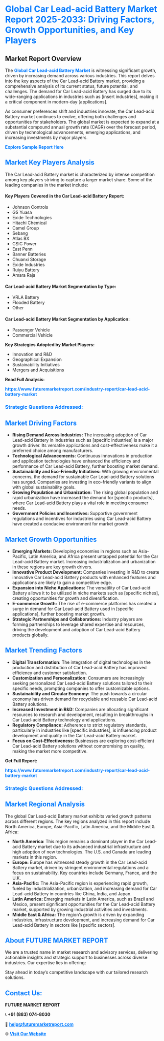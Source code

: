 <h1 style="color: #007BFF;">Global Car Lead-acid Battery Market Report 2025-2033: Driving Factors, Growth Opportunities, and Key Players</h1>

<section id="overview">
<h2>Market Report Overview</h2>
<p>The <a href="https://www.futuremarketreport.com/industry-report/car-lead-acid-battery-market" style="color: #007BFF; text-decoration: none;"><strong>Global Car Lead-acid Battery Market</strong></a> is witnessing significant growth, driven by increasing demand across various industries. This report delves into the key aspects of the Car Lead-acid Battery market, providing a comprehensive analysis of its current status, future potential, and challenges. The demand for Car Lead-acid Battery has surged due to its wide-ranging applications in industries such as [insert industries], making it a critical component in modern-day [applications].</p>
<p>As consumer preferences shift and industries innovate, the Car Lead-acid Battery market continues to evolve, offering both challenges and opportunities for stakeholders. The global market is expected to expand at a substantial compound annual growth rate (CAGR) over the forecast period, driven by technological advancements, emerging applications, and increasing investments by major players.</p>
</section>

<section id="overview">
<p><a href="https://www.futuremarketreport.com/request-sample/reportId=41281" style="color: #007BFF; text-decoration: none;"><strong>Explore Sample Report Here</strong></a></p>
</section>

<section id="key-players">
<h2 style="color: #007BFF;">Market Key Players Analysis</h2>
<p>The Car Lead-acid Battery market is characterized by intense competition among key players striving to capture a larger market share. Some of the leading companies in the market include:</p>
<h4>Key Players Covered in the Car Lead-acid Battery Report:</h4>
<ul><li>Johnson Controls</li><li>GS Yuasa</li><li>Exide Technologies</li><li>Hitachi Chemical</li><li>Camel Group</li><li>Sebang</li><li>Atlas BX</li><li>CSIC Power</li><li>East Penn</li><li>Banner Batteries</li><li>Chuanxi Storage</li><li>Exide Industries</li><li>Ruiyu Battery</li><li>Amara Raja</li></ul>
<h4>Car Lead-acid Battery Market Segmentation by Type:</h4>
<ul><li>VRLA Battery</li><li>Flooded Battery</li><li>Other</li></ul>

<h4>Car Lead-acid Battery Market Segmentation by Application:</h4>
<ul><li>Passenger Vehicle</li><li>Commercial Vehicle</li></ul>
<p><strong>Key Strategies Adopted by Market Players:</strong></p>
<ul>
<li>Innovation and R&D</li>
<li>Geographical Expansion</li>
<li>Sustainability Initiatives</li>
<li>Mergers and Acquisitions</li>
</ul>
</section>

<section>
<p><strong>Read Full Analysis: </strong></p><a href="https://www.futuremarketreport.com/industry-report/car-lead-acid-battery-market" style="color: #007BFF; text-decoration: none;"><strong>https://www.futuremarketreport.com/industry-report/car-lead-acid-battery-market</strong></a>
<h3 style="color: #007BFF;">Strategic Questions Addressed:</h3>
</section>

<section id="driving-factors">
<h2 style="color: #007BFF;">Market Driving Factors</h2>
<ul>
<li><strong>Rising Demand Across Industries:</strong> The increasing adoption of Car Lead-acid Battery in industries such as [specific industries] is a major growth driver. Its versatile applications and cost-effectiveness make it a preferred choice among manufacturers.</li>
<li><strong>Technological Advancements:</strong> Continuous innovations in production and application technologies have enhanced the efficiency and performance of Car Lead-acid Battery, further boosting market demand.</li>
<li><strong>Sustainability and Eco-Friendly Initiatives:</strong> With growing environmental concerns, the demand for sustainable Car Lead-acid Battery solutions has surged. Companies are investing in eco-friendly variants to align with global sustainability goals.</li>
<li><strong>Growing Population and Urbanization:</strong> The rising global population and rapid urbanization have increased the demand for [specific products], where Car Lead-acid Battery plays a vital role in meeting consumer needs.</li>
<li><strong>Government Policies and Incentives:</strong> Supportive government regulations and incentives for industries using Car Lead-acid Battery have created a conducive environment for market growth.</li>
</ul>
</section>

<section id="growth-opportunities">
<h2 style="color: #007BFF;">Market Growth Opportunities</h2>
<ul>
<li><strong>Emerging Markets:</strong> Developing economies in regions such as Asia-Pacific, Latin America, and Africa present untapped potential for the Car Lead-acid Battery market. Increasing industrialization and urbanization in these regions are key growth drivers.</li>
<li><strong>Innovative Product Development:</strong> Companies investing in R&D to create innovative Car Lead-acid Battery products with enhanced features and applications are likely to gain a competitive edge.</li>
<li><strong>Expansion into Niche Applications:</strong> The versatility of Car Lead-acid Battery allows it to be utilized in niche markets such as [specific niches], creating opportunities for growth and diversification.</li>
<li><strong>E-commerce Growth:</strong> The rise of e-commerce platforms has created a surge in demand for Car Lead-acid Battery used in [specific applications], further boosting market growth.</li>
<li><strong>Strategic Partnerships and Collaborations:</strong> Industry players are forming partnerships to leverage shared expertise and resources, driving the development and adoption of Car Lead-acid Battery products globally.</li>
</ul>
</section>

<section id="trending-factors">
<h2 style="color: #007BFF;">Market Trending Factors</h2>
<ul>
<li><strong>Digital Transformation:</strong> The integration of digital technologies in the production and distribution of Car Lead-acid Battery has improved efficiency and customer satisfaction.</li>
<li><strong>Customization and Personalization:</strong> Consumers are increasingly seeking personalized Car Lead-acid Battery solutions tailored to their specific needs, prompting companies to offer customizable options.</li>
<li><strong>Sustainability and Circular Economy:</strong> The push towards a circular economy has driven demand for recyclable and reusable Car Lead-acid Battery solutions.</li>
<li><strong>Increased Investment in R&D:</strong> Companies are allocating significant resources to research and development, resulting in breakthroughs in Car Lead-acid Battery technology and applications.</li>
<li><strong>Regulatory Compliance:</strong> Adherence to strict regulatory standards, particularly in industries like [specific industries], is influencing product development and quality in the Car Lead-acid Battery market.</li>
<li><strong>Focus on Cost-Effectiveness:</strong> Businesses are exploring cost-efficient Car Lead-acid Battery solutions without compromising on quality, making the market more competitive.</li>
</ul>
</section>

<section>
<p><strong>Get Full Report: </strong></p><a href="https://www.futuremarketreport.com/industry-report/car-lead-acid-battery-market" style="color: #007BFF; text-decoration: none;"><strong>https://www.futuremarketreport.com/industry-report/car-lead-acid-battery-market</strong></a>
<h3 style="color: #007BFF;">Strategic Questions Addressed:</h3>
</section>


<section id="regional-analysis">
<h2 style="color: #007BFF;">Market Regional Analysis</h2>
<p>The global Car Lead-acid Battery market exhibits varied growth patterns across different regions. The key regions analyzed in this report include North America, Europe, Asia-Pacific, Latin America, and the Middle East & Africa:</p>
<ul>
<li><strong>North America:</strong> This region remains a dominant player in the Car Lead-acid Battery market due to its advanced industrial infrastructure and high adoption of new technologies. The U.S. and Canada are leading markets in this region.</li>
<li><strong>Europe:</strong> Europe has witnessed steady growth in the Car Lead-acid Battery market, driven by stringent environmental regulations and a focus on sustainability. Key countries include Germany, France, and the U.K.</li>
<li><strong>Asia-Pacific:</strong> The Asia-Pacific region is experiencing rapid growth, fueled by industrialization, urbanization, and increasing demand for Car Lead-acid Battery in countries like China, India, and Japan.</li>
<li><strong>Latin America:</strong> Emerging markets in Latin America, such as Brazil and Mexico, present significant opportunities for the Car Lead-acid Battery market, supported by growing industrial activities and investments.</li>
<li><strong>Middle East & Africa:</strong> The region’s growth is driven by expanding industries, infrastructure development, and increasing demand for Car Lead-acid Battery in sectors like [specific sectors].</li>
</ul>
</section>

<footer>
<h2 style="color: #007BFF;">About FUTURE MARKET REPORT</h2>
<p>We are a trusted name in market research and advisory services, delivering actionable insights and strategic support to businesses across diverse industries. Our expertise lies in offering:</p>

<p>Stay ahead in today’s competitive landscape with our tailored research solutions.</p>

<h2 style="color: #007BFF;">Contact Us:</h2>
<p><strong>FUTURE MARKET REPORT</strong></p>
<p>📞 <strong>+91 (883) 074-8030</strong></p>
<p>📧 <strong><a href="mailto:help@futuremarketreport.com" style="color: #007BFF;">help@futuremarketreport.com</a></strong></p>
<p>🌐 <strong><a href="https://www.futuremarketreport.com/" style="color: #007BFF;">Visit Our Website</a></strong></p>
</footer>
